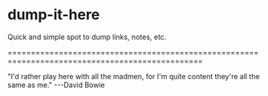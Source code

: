 dump-it-here
============

Quick and simple spot to dump links, notes, etc. 

================================================================================================

"I'd rather play here with all the madmen, for I'm quite content they're all the same as me."
---David Bowie
